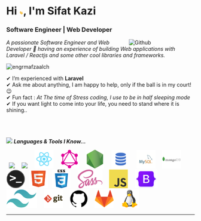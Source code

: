 <h1 align="left">Hi <img src="https://raw.githubusercontent.com/ABSphreak/ABSphreak/master/gifs/Hi.gif" width="10px">, I'm Sifat Kazi</h1>
<h3 align="left">Software Engineer | Web Developer</h3>
<p align="left">
<img width="35%" align="right" alt="Github" src="https://user-images.githubusercontent.com/48678280/88862734-4903af80-d201-11ea-968b-9c939d88a37c.gif" />




<p align="left">
  <em>
  A passionate Software Engineer and Web Developer 🚀 having an experience of building Web applications with Laravel / Reactjs and some other cool libraries and frameworks.

  </em> 
  <br>

</p>

<p align="left"> <img src="https://komarev.com/ghpvc/?username=SIFAT69&color=0e75b6&style=flat-square&label=PROFILE+VIEWS" alt="engrmafzaalch" /> </p>



✔ I’m experienced with **Laravel**<br>
✔ Ask me about anything, I am happy to help, only if the ball is in my court!😉<br>
✔ Fun fact : *At The time of Stress coding, I use to be in half sleeping mode*<br>
✔ If you want light to come into your life, you need to stand where it is shining.. <br><br><br><br>
 

<img src="https://media.giphy.com/media/ObNTw8Uzwy6KQ/giphy.gif" width="30px">&nbsp;***Languages & Tools I Know...***
<p align="left">
  <code> <img height="50" src="https://laravel.com/img/logomark.min.svg"> </code>
  <code> <img height="50" src="https://www.php.net//images/logos/new-php-logo.svg"> </code>
  <code> <img height="50" src="https://raw.githubusercontent.com/github/explore/80688e429a7d4ef2fca1e82350fe8e3517d3494d/topics/react/react.png"> </code>
  <code> <img height="50" src="https://raw.githubusercontent.com/github/explore/80688e429a7d4ef2fca1e82350fe8e3517d3494d/topics/graphql/graphql.png"> </code>
  <code> <img height="50" src="https://raw.githubusercontent.com/github/explore/80688e429a7d4ef2fca1e82350fe8e3517d3494d/topics/nodejs/nodejs.png"> </code>
  <code> <img height="50" src="https://raw.githubusercontent.com/github/explore/80688e429a7d4ef2fca1e82350fe8e3517d3494d/topics/sql/sql.png"> </code>
  <code> <img height="50" src="https://raw.githubusercontent.com/github/explore/80688e429a7d4ef2fca1e82350fe8e3517d3494d/topics/mysql/mysql.png"> </code>
  <code> <img height="50" src="https://raw.githubusercontent.com/github/explore/80688e429a7d4ef2fca1e82350fe8e3517d3494d/topics/mongodb/mongodb.png"> </code>
  <code> <img height="50" src="https://raw.githubusercontent.com/github/explore/80688e429a7d4ef2fca1e82350fe8e3517d3494d/topics/terminal/terminal.png"> </code>
  <code><img height="50" src="https://github.com/engrmafzaalch/engrmafzaalch/blob/main/html.png"></code>
  <code> <img height="50" src="https://github.com/engrmafzaalch/engrmafzaalch/blob/main/css.png"> </code>
  <code> <img height="50" src="https://github.com/engrmafzaalch/engrmafzaalch/blob/main/sass.svg"> </code>  
  <code> <img height="50" src="https://github.com/engrmafzaalch/engrmafzaalch/blob/main/js.png"> </code>
  <code> <img height="50" src="https://github.com/engrmafzaalch/engrmafzaalch/blob/main/bootstrap.png"> </code>
  <code> <img height="50" src="https://github.com/engrmafzaalch/engrmafzaalch/blob/main/tailwin.png"> </code>
  <code> <img height="50" src="https://github.com/engrmafzaalch/engrmafzaalch/blob/main/git.webp"> </code>
  <code> <img height="50" src="https://github.com/engrmafzaalch/engrmafzaalch/blob/main/github.png"> </code>
  <code> <img height="50" src="https://github.com/engrmafzaalch/engrmafzaalch/blob/main/gitlab-282507.webp"> </code>
  <code> <img height="50" src="https://github.com/engrmafzaalch/engrmafzaalch/blob/main/linux.png"> </code>
  <hr>
